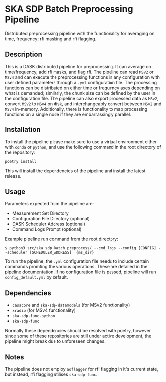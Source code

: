 # SKA SDP Batch Preprocessing Pipeline
Distributed preprocessing pipeline with the functionality for averaging on time, frequency; rfi masking and rfi flagging. 

## Description
This is a DASK distributed pipeline for preprocessing. It can average on time/frequency, add rfi masks, and flag rfi. The pipeline can read `MSv2` or `MSv4` and can execute the preprocessing functions in any configuration with user defined parameters through a `.yml` configuration file. The processing functions can be distributed on either time or frequency axes depending on what is demanded; similarly, the chunk size can be defined by the user in the configuration file. The pipeline can also export processed data as `MSv2`, convert `MSv2` to `MSv4` on disk, and interchangeably convert between `MSv2` and `MSv4` in-memory. Additionally, there is functionality to map processing functions on a single node if they are embarrassingly parallel.

## Installation
To install the pipeline please make sure to use a virtual environment either with `conda` or `python`, and use the following command in the root directory of the repository:

```
poetry install
``` 

This will install the dependencies of the pipeline and install the latest release.

## Usage
Parameters expected from the pipeline are:
- Measurement Set Directory
- Configuration File Directory (optional)
- DASK Scheduler Address (optional)
- Command Logs Prompt (optional)

Example pipeline run command from the root directory:

```
$ python3 src/ska_sdp_batch_preprocess/ --cmd_logs --config [CONFIG] --scheduler [SCHEDULER_ADDRESS]  {ms_dir}
```

To run the pipeline, the `.yml` configuration file needs to include certain commands promting the various operations. These are detailed in the pipeline documentation. If no configuration file is passed, pipeline will run `config_default.yml` by default.

## Dependencies
- `casacore` and `ska-sdp-datamodels` (for MSv2 functionality)
- `xradio` (for MSv4 functionality)
- `ska-sdp-func-python`
- `ska-sdp-func`

Normally these dependencies should be resolved with poetry, however since some of these repositories are still under active development, the pipeline might break due to unforeseen changes.

## Notes
The pipeline does not employ `aoflagger` for rfi flagging in it's current state, but instead, rfi flagging utilises `ska-sdp-func`.
